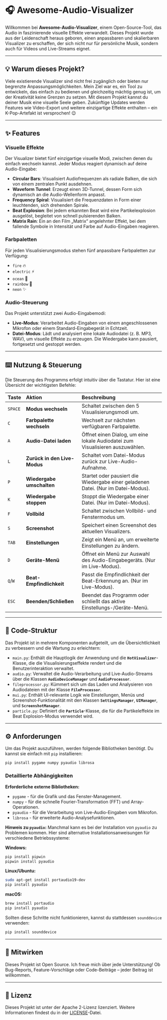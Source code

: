 # 🎧 Awesome-Audio-Visualizer

Willkommen bei **Awesome-Audio-Visualizer**, einem Open-Source-Tool, das Audio in faszinierende visuelle Effekte verwandelt. Dieses Projekt wurde aus der Leidenschaft heraus geboren, einen anpassbaren und skalierbaren Visualizer zu erschaffen, der sich nicht nur für persönliche Musik, sondern auch für Videos und Live-Streams eignet.

---

## 💡 Warum dieses Projekt?

Viele existierende Visualizer sind nicht frei zugänglich oder bieten nur begrenzte Anpassungsmöglichkeiten. Mein Ziel war es, ein Tool zu entwickeln, das einfach zu bedienen und gleichzeitig mächtig genug ist, um der Kreativität keine Grenzen zu setzen. Mit diesem Projekt kannst du deiner Musik eine visuelle Seele geben. Zukünftige Updates werden Features wie Video-Export und weitere einzigartige Effekte enthalten – ein K-Pop-Artefakt ist versprochen! 😉

---

## ✨ Features

### Visuelle Effekte

Der Visualizer bietet fünf einzigartige visuelle Modi, zwischen denen du einfach wechseln kannst. Jeder Modus reagiert dynamisch auf deine Audio-Eingabe:

* **Circular Bars**: Visualisiert Audiofrequenzen als radiale Balken, die sich von einem zentralen Punkt ausdehnen.
* **Waveform Tunnel**: Erzeugt einen 3D-Tunnel, dessen Form sich dynamisch an die Audio-Wellenform anpasst.
* **Frequency Spiral**: Visualisiert die Frequenzdaten in Form einer leuchtenden, sich drehenden Spirale.
* **Beat Explosion**: Bei jedem erkannten Beat wird eine Partikelexplosion ausgelöst, begleitet von schnell pulsierenden Balken.
* **Matrix Rain**: Ein an den Film „Matrix“ angelehnter Effekt, bei dem fallende Symbole in Intensität und Farbe auf Audio-Eingaben reagieren.

### Farbpaletten

Für jeden Visualisierungsmodus stehen fünf anpassbare Farbpaletten zur Verfügung:

* `fire` 🔥
* `electric` ⚡
* `ocean` 🌊
* `rainbow` 🌈
* `neon` ✨

### Audio-Steuerung

Das Projekt unterstützt zwei Audio-Eingabemodi:

* **Live-Modus**: Verarbeitet Audio-Eingaben von einem angeschlossenen Mikrofon oder einem Standard-Eingabegerät in Echtzeit.
* **Datei-Modus**: Lädt und analysiert eine lokale Audiodatei (z. B. MP3, WAV), um visuelle Effekte zu erzeugen. Die Wiedergabe kann pausiert, fortgesetzt und gestoppt werden.

---

## ⌨️ Nutzung & Steuerung

Die Steuerung des Programms erfolgt intuitiv über die Tastatur. Hier ist eine Übersicht der wichtigsten Befehle:

| Taste | Aktion | Beschreibung |
| :--- | :--- | :--- |
| `SPACE` | **Modus wechseln** | Schaltet zwischen den 5 Visualisierungsmodi um. |
| `C` | **Farbpalette wechseln** | Wechselt zur nächsten verfügbaren Farbpalette. |
| `A` | **Audio-Datei laden** | Öffnet einen Dialog, um eine lokale Audiodatei zum Visualisieren auszuwählen. |
| `L` | **Zurück in den Live-Modus** | Schaltet vom Datei-Modus zurück zur Live-Audio-Aufnahme. |
| `P` | **Wiedergabe umschalten** | Startet oder pausiert die Wiedergabe einer geladenen Datei. (Nur im Datei-Modus). |
| `K` | **Wiedergabe stoppen** | Stoppt die Wiedergabe einer Datei. (Nur im Datei-Modus). |
| `F` | **Vollbild** | Schaltet zwischen Vollbild- und Fenstermodus um. |
| `S` | **Screenshot** | Speichert einen Screenshot des aktuellen Visualizers. |
| `TAB` | **Einstellungen** | Zeigt ein Menü an, um erweiterte Einstellungen zu ändern. |
| `D` | **Geräte-Menü** | Öffnet ein Menü zur Auswahl des Audio-Eingabegeräts. (Nur im Live-Modus). |
| `Q`/`W` | **Beat-Empfindlichkeit** | Passt die Empfindlichkeit der Beat-Erkennung an. (Nur im Live-Modus). |
| `ESC` | **Beenden/Schließen** | Beendet das Programm oder schließt das aktive Einstellungs-/Geräte-Menü. |

---

## 📂 Code-Struktur

Das Projekt ist in mehrere Komponenten aufgeteilt, um die Übersichtlichkeit zu verbessern und die Wartung zu erleichtern:

* `main.py`: Enthält die Hauptlogik der Anwendung und die **`HotVisualizer`**-Klasse, die die Visualisierungseffekte rendert und die Benutzerinteraktion verwaltet.
* `audio.py`: Verwaltet die Audio-Verarbeitung und Live-Audio-Streams über die Klassen **`AudioDeviceManager`** und **`AudioProcessor`**.
* `fileprocessor.py`: Kümmert sich um das Laden und Analysieren von Audiodateien mit der Klasse **`FileProcessor`**.
* `mui.py`: Enthält UI-relevante Logik wie Einstellungen, Menüs und Screenshot-Funktionalität mit den Klassen **`SettingsManager`**, **`UIManager`**, und **`ScreenshotManager`**.
* `particle.py`: Definiert die **`Particle`**-Klasse, die für die Partikeleffekte im Beat Explosion-Modus verwendet wird.

---

## ⚙️ Anforderungen

Um das Projekt auszuführen, werden folgende Bibliotheken benötigt. Du kannst sie einfach mit `pip` installieren:

```bash
pip install pygame numpy pyaudio librosa
````

### Detaillierte Abhängigkeiten

**Erforderliche externe Bibliotheken:**

  * `pygame` - für die Grafik und das Fenster-Management.
  * `numpy` - für die schnelle Fourier-Transformation (FFT) und Array-Operationen.
  * `pyaudio` - für die Verarbeitung von Live-Audio-Eingaben vom Mikrofon.
  * `librosa` - für erweiterte Audio-Analysefunktionen.

**Hinweis zu `pyaudio`:**
Manchmal kann es bei der Installation von `pyaudio` zu Problemen kommen. Hier sind alternative Installationsanweisungen für verschiedene Betriebssysteme:

**Windows:**

```bash
pip install pipwin
pipwin install pyaudio
```

**Linux/Ubuntu:**

```bash
sudo apt-get install portaudio19-dev
pip install pyaudio
```

**macOS:**

```bash
brew install portaudio
pip install pyaudio
```

Sollten diese Schritte nicht funktionieren, kannst du stattdessen `sounddevice` verwenden:

```bash
pip install sounddevice
```

-----

## 🤝 Mitwirken

Dieses Projekt ist Open Source. Ich freue mich über jede Unterstützung\! Ob Bug-Reports, Feature-Vorschläge oder Code-Beiträge – jeder Beitrag ist willkommen.

-----

## 📝 Lizenz

Dieses Projekt ist unter der Apache 2-Lizenz lizenziert. Weitere Informationen findest du in der [LICENSE](LICENSE)-Datei.

